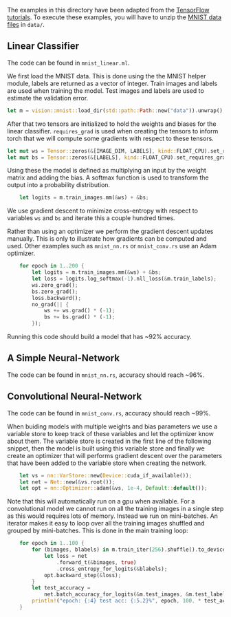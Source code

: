 The examples in this directory have been adapted from the [TensorFlow
tutorials](https://www.tensorflow.org/versions/r0.7/tutorials/mnist/pros/index.html).
To execute these examples, you will have to unzip the [MNIST data
files](http://yann.lecun.com/exdb/mnist/) in `data/`.

## Linear Classifier

The code can be found in `mnist_linear.ml`.

We first load the MNIST data. This is done using the the MNIST helper module,
labels are returned as a vector of integer.  Train images and labels are used
when training the model.  Test images and labels are used to estimate the
validation error.

```rust
let m = vision::mnist::load_dir(std::path::Path::new("data")).unwrap();
```

After that two tensors are initialized to hold the weights and biases for the
linear classifier. `requires_grad` is used when creating the tensors to inform
torch that we will compute some gradients with respect to these tensors.

```rust
let mut ws = Tensor::zeros(&[IMAGE_DIM, LABELS], kind::FLOAT_CPU).set_requires_grad(true);
let mut bs = Tensor::zeros(&[LABELS], kind::FLOAT_CPU).set_requires_grad(true);
```

Using these the model is defined as multiplying an input by the weight matrix
and adding the bias. A softmax function is used to transform the output into a
probability distribution.

```rust
    let logits = m.train_images.mm(&ws) + &bs;
```

We use gradient descent to minimize cross-entropy with respect to variables
`ws` and `bs` and iterate this a couple hundred times.

Rather than using an optimizer we perform the gradient descent updates manually.
This is only to illustrate how gradients can be computed and used. Other examples
such as `mnist_nn.rs` or `mnist_conv.rs` use an Adam optimizer.

```rust
    for epoch in 1..200 {
        let logits = m.train_images.mm(&ws) + &bs;
        let loss = logits.log_softmax(-1).nll_loss(&m.train_labels);
        ws.zero_grad();
        bs.zero_grad();
        loss.backward();
        no_grad(|| {
            ws += ws.grad() * (-1);
            bs += bs.grad() * (-1);
        });
```

Running this code should build a model that has ~92% accuracy.

## A Simple Neural-Network

The code can be found in `mnist_nn.rs`, accuracy should reach ~96%.

## Convolutional Neural-Network

The code can be found in `mnist_conv.rs`, accuracy should reach ~99%.

When buiding models with multiple weights and bias parameters we use
a variable store to keep track of these variables and let the optimizer
know about them. The variable store is created in the first line of the
following snippet, then the model is built using this variable store
and finally we create an optimizer that will performs gradient descent
over the parameters that have been added to the variable store when
creating the network.

```rust
    let vs = nn::VarStore::new(Device::cuda_if_available());
    let net = Net::new(&vs.root());
    let opt = nn::Optimizer::adam(&vs, 1e-4, Default::default());
```

Note that this will automatically run on a gpu when available.
For a convolutional model we cannot run on all the training images in
a single step as this would requires lots of memory. Instead we
run on mini-batches. An iterator makes it easy to loop over all
the training images shuffled and grouped by mini-batches.
This is done in the main training loop:

```rust
    for epoch in 1..100 {
        for (bimages, blabels) in m.train_iter(256).shuffle().to_device(vs.device()) {
            let loss = net
                .forward_t(&bimages, true)
                .cross_entropy_for_logits(&blabels);
            opt.backward_step(&loss);
        }
        let test_accuracy =
            net.batch_accuracy_for_logits(&m.test_images, &m.test_labels, vs.device(), 1024);
        println!("epoch: {:4} test acc: {:5.2}%", epoch, 100. * test_accuracy,);
    }
```

